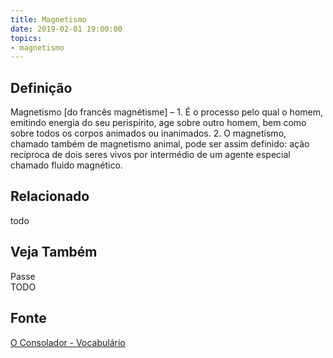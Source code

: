 ```yaml
---
title: Magnetismo
date: 2019-02-01 19:00:00
topics:
- magnetismo
---
```


## Definição
Magnetismo [do francês magnétisme] – 1. É o processo pelo qual o homem,
emitindo energia do seu perispírito, age sobre outro homem, bem como sobre
todos os corpos animados ou inanimados. 2. O magnetismo, chamado também de
magnetismo animal, pode ser assim definido: ação recíproca de dois seres vivos
por intermédio de um agente especial chamado fluido magnético.

## Relacionado
todo

## Veja Também
Passe  
TODO

## Fonte
[O Consolador - Vocabulário](http://www.oconsolador.com.br/linkfixo/vocabulario/principal.html)



